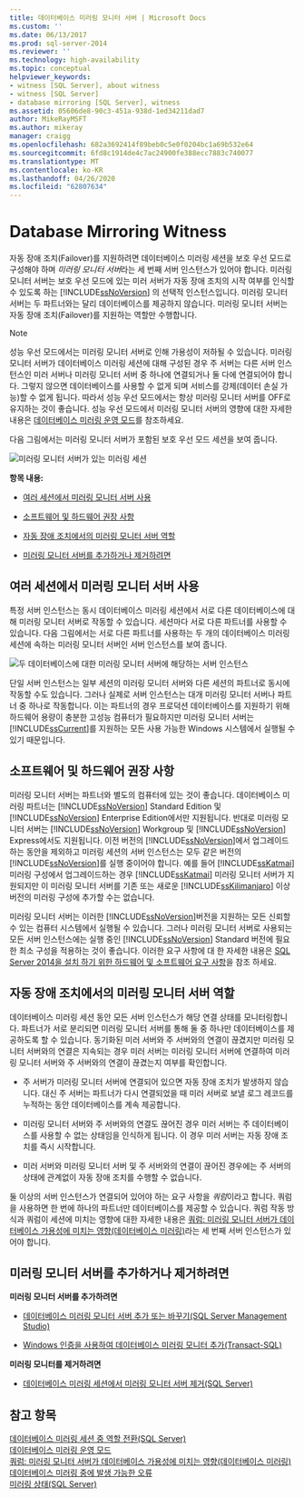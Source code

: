 ```yaml
---
title: 데이터베이스 미러링 모니터 서버 | Microsoft Docs
ms.custom: ''
ms.date: 06/13/2017
ms.prod: sql-server-2014
ms.reviewer: ''
ms.technology: high-availability
ms.topic: conceptual
helpviewer_keywords:
- witness [SQL Server], about witness
- witness [SQL Server]
- database mirroring [SQL Server], witness
ms.assetid: 05606de8-90c3-451a-938d-1ed34211dad7
author: MikeRayMSFT
ms.author: mikeray
manager: craigg
ms.openlocfilehash: 682a3692414f89beb0c5e0f0204bc1a69b532e64
ms.sourcegitcommit: 6fd8c1914de4c7ac24900fe388ecc7883c740077
ms.translationtype: MT
ms.contentlocale: ko-KR
ms.lasthandoff: 04/26/2020
ms.locfileid: "62807634"
---
```

# <a name="database-mirroring-witness"></a>Database Mirroring Witness
  자동 장애 조치(Failover)를 지원하려면 데이터베이스 미러링 세션을 보호 우선 모드로 구성해야 하며 *미러링 모니터 서버*라는 세 번째 서버 인스턴스가 있어야 합니다. 미러링 모니터 서버는 보호 우선 모드에 있는 미러 서버가 자동 장애 조치의 시작 여부를 인식할 수 있도록 하는 [!INCLUDE[ssNoVersion](../../includes/ssnoversion-md.md)] 의 선택적 인스턴스입니다. 미러링 모니터 서버는 두 파트너와는 달리 데이터베이스를 제공하지 않습니다. 미러링 모니터 서버는 자동 장애 조치(Failover)를 지원하는 역할만 수행합니다.  
  
> [!NOTE]  
>  성능 우선 모드에서는 미러링 모니터 서버로 인해 가용성이 저하될 수 있습니다. 미러링 모니터 서버가 데이터베이스 미러링 세션에 대해 구성된 경우 주 서버는 다른 서버 인스턴스인 미러 서버나 미러링 모니터 서버 중 하나에 연결되거나 둘 다에 연결되어야 합니다. 그렇지 않으면 데이터베이스를 사용할 수 없게 되며 서비스를 강제(데이터 손실 가능)할 수 없게 됩니다. 따라서 성능 우선 모드에서는 항상 미러링 모니터 서버를 OFF로 유지하는 것이 좋습니다. 성능 우선 모드에서 미러링 모니터 서버의 영향에 대한 자세한 내용은 [데이터베이스 미러링 운영 모드](database-mirroring-operating-modes.md)를 참조하세요.  
  
 다음 그림에서는 미러링 모니터 서버가 포함된 보호 우선 모드 세션을 보여 줍니다.  
  
 ![미러링 모니터 서버가 있는 미러링 세션](../media/dbm-3-way-session-intro.gif "미러링 모니터 서버가 있는 미러링 세션")  
  
 **항목 내용:**  
  
-   [여러 세션에서 미러링 모니터 서버 사용](#InMultipleSessions)  
  
-   [소프트웨어 및 하드웨어 권장 사항](#SwHwRecommendations)  
  
-   [자동 장애 조치에서의 미러링 모니터 서버 역할](#InAutoFo)  
  
-   [미러링 모니터 서버를 추가하거나 제거하려면](#AddRemoveWitness)  
  
##  <a name="using-a-witness-in-multiple-sessions"></a><a name="InMultipleSessions"></a> 여러 세션에서 미러링 모니터 서버 사용  
 특정 서버 인스턴스는 동시 데이터베이스 미러링 세션에서 서로 다른 데이터베이스에 대해 미러링 모니터 서버로 작동할 수 있습니다. 세션마다 서로 다른 파트너를 사용할 수 있습니다. 다음 그림에서는 서로 다른 파트너를 사용하는 두 개의 데이터베이스 미러링 세션에 속하는 미러링 모니터 서버인 서버 인스턴스를 보여 줍니다.  
  
 ![두 데이터베이스에 대한 미러링 모니터 서버에 해당하는 서버 인스턴스](../media/dbm-witness-in-2-sessions.gif "두 데이터베이스에 대한 미러링 모니터 서버에 해당하는 서버 인스턴스")  
  
 단일 서버 인스턴스는 일부 세션의 미러링 모니터 서버와 다른 세션의 파트너로 동시에 작동할 수도 있습니다. 그러나 실제로 서버 인스턴스는 대개 미러링 모니터 서버나 파트너 중 하나로 작동합니다. 이는 파트너의 경우 프로덕션 데이터베이스를 지원하기 위해 하드웨어 용량이 충분한 고성능 컴퓨터가 필요하지만 미러링 모니터 서버는 [!INCLUDE[ssCurrent](../../includes/sscurrent-md.md)]를 지원하는 모든 사용 가능한 Windows 시스템에서 실행될 수 있기 때문입니다.  
  
##  <a name="software-and-hardware-recommendations"></a><a name="SwHwRecommendations"></a> 소프트웨어 및 하드웨어 권장 사항  
 미러링 모니터 서버는 파트너와 별도의 컴퓨터에 있는 것이 좋습니다. 데이터베이스 미러링 파트너는 [!INCLUDE[ssNoVersion](../../includes/ssnoversion-md.md)] Standard Edition 및 [!INCLUDE[ssNoVersion](../../includes/ssnoversion-md.md)] Enterprise Edition에서만 지원됩니다. 반대로 미러링 모니터 서버는 [!INCLUDE[ssNoVersion](../../includes/ssnoversion-md.md)] Workgroup 및 [!INCLUDE[ssNoVersion](../../includes/ssnoversion-md.md)] Express에서도 지원됩니다. 이전 버전의 [!INCLUDE[ssNoVersion](../../includes/ssnoversion-md.md)]에서 업그레이드하는 동안을 제외하고 미러링 세션의 서버 인스턴스는 모두 같은 버전의 [!INCLUDE[ssNoVersion](../../includes/ssnoversion-md.md)]를 실행 중이어야 합니다. 예를 들어 [!INCLUDE[ssKatmai](../../includes/sskatmai-md.md)] 미러링 구성에서 업그레이드하는 경우 [!INCLUDE[ssKatmai](../../includes/sskatmai-md.md)] 미러링 모니터 서버가 지원되지만 이 미러링 모니터 서버를 기존 또는 새로운 [!INCLUDE[ssKilimanjaro](../../includes/sskilimanjaro-md.md)] 이상 버전의 미러링 구성에 추가할 수는 없습니다.  
  
 미러링 모니터 서버는 이러한 [!INCLUDE[ssNoVersion](../../includes/ssnoversion-md.md)]버전을 지원하는 모든 신뢰할 수 있는 컴퓨터 시스템에서 실행될 수 있습니다. 그러나 미러링 모니터 서버로 사용되는 모든 서버 인스턴스에는 실행 중인 [!INCLUDE[ssNoVersion](../../includes/ssnoversion-md.md)] Standard 버전에 필요한 최소 구성을 적용하는 것이 좋습니다. 이러한 요구 사항에 대 한 자세한 내용은 [SQL Server 2014을 설치 하기 위한 하드웨어 및 소프트웨어 요구 사항](../../sql-server/install/hardware-and-software-requirements-for-installing-sql-server.md)을 참조 하세요.  
  
##  <a name="role-of-the-witness-in-automatic-failover"></a><a name="InAutoFo"></a> 자동 장애 조치에서의 미러링 모니터 서버 역할  
 데이터베이스 미러링 세션 동안 모든 서버 인스턴스가 해당 연결 상태를 모니터링합니다. 파트너가 서로 분리되면 미러링 모니터 서버를 통해 둘 중 하나만 데이터베이스를 제공하도록 할 수 있습니다. 동기화된 미러 서버와 주 서버와의 연결이 끊겼지만 미러링 모니터 서버와의 연결은 지속되는 경우 미러 서버는 미러링 모니터 서버에 연결하여 미러링 모니터 서버와 주 서버와의 연결이 끊겼는지 여부를 확인합니다.  
  
-   주 서버가 미러링 모니터 서버에 연결되어 있으면 자동 장애 조치가 발생하지 않습니다. 대신 주 서버는 파트너가 다시 연결되었을 때 미러 서버로 보낼 로그 레코드를 누적하는 동안 데이터베이스를 계속 제공합니다.  
  
-   미러링 모니터 서버와 주 서버와의 연결도 끊어진 경우 미러 서버는 주 데이터베이스를 사용할 수 없는 상태임을 인식하게 됩니다. 이 경우 미러 서버는 자동 장애 조치를 즉시 시작합니다.  
  
-   미러 서버와 미러링 모니터 서버 및 주 서버와의 연결이 끊어진 경우에는 주 서버의 상태에 관계없이 자동 장애 조치를 수행할 수 없습니다.  
  
 둘 이상의 서버 인스턴스가 연결되어 있어야 하는 요구 사항을 *쿼럼*이라고 합니다. 쿼럼을 사용하면 한 번에 하나의 파트너만 데이터베이스를 제공할 수 있습니다. 쿼럼 작동 방식과 쿼럼이 세션에 미치는 영향에 대한 자세한 내용은 [쿼럼: 미러링 모니터 서버가 데이터베이스 가용성에 미치는 영향&#40;데이터베이스 미러링&#41;](quorum-how-a-witness-affects-database-availability-database-mirroring.md)라는 세 번째 서버 인스턴스가 있어야 합니다.  
  
##  <a name="to-add-or-remove-a-witness"></a><a name="AddRemoveWitness"></a> 미러링 모니터 서버를 추가하거나 제거하려면  
 **미러링 모니터 서버를 추가하려면**  
  
-   [데이터베이스 미러링 모니터 서버 추가 또는 바꾸기&#40;SQL Server Management Studio&#41;](../database-mirroring/add-or-replace-a-database-mirroring-witness-sql-server-management-studio.md)  
  
-   [Windows 인증을 사용하여 데이터베이스 미러링 모니터 추가&#40;Transact-SQL&#41;](add-a-database-mirroring-witness-using-windows-authentication-transact-sql.md)  
  
 **미러링 모니터를 제거하려면**  
  
-   [데이터베이스 미러링 세션에서 미러링 모니터 서버 제거&#40;SQL Server&#41;](remove-the-witness-from-a-database-mirroring-session-sql-server.md)  
  
## <a name="see-also"></a>참고 항목  
 [데이터베이스 미러링 세션 중 역할 전환&#40;SQL Server&#41;](role-switching-during-a-database-mirroring-session-sql-server.md)   
 [데이터베이스 미러링 운영 모드](database-mirroring-operating-modes.md)   
 [쿼럼: 미러링 모니터 서버가 데이터베이스 가용성에 미치는 영향&#40;데이터베이스 미러링&#41;](quorum-how-a-witness-affects-database-availability-database-mirroring.md)   
 [데이터베이스 미러링 중에 발생 가능한 오류](possible-failures-during-database-mirroring.md)   
 [미러링 상태&#40;SQL Server&#41;](mirroring-states-sql-server.md)  
  
  
